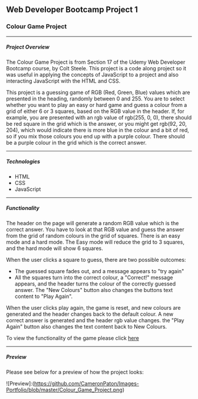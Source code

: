 ## Web Developer Bootcamp Project 1

### Colour Game Project

---

##### Project Overview

The Colour Game Project is from Section 17 of the Udemy Web Developer Bootcamp course, by Colt Steele. This project is a code along project so it was useful in applying the concepts of JavaScript to a project and also interacting JavaScript with the HTML and CSS. 

This project is a guessing game of RGB (Red, Green, Blue) values which are presented in the heading, randomly between 0 and 255. You are to select whether you want to play an easy or hard game and guess a colour from a grid of either 6 or 3 squares, based on the RGB value in the header. If, for example, you are presented with an rgb value of rgb(255, 0, 0), there should be red square in the grid which is the answer, or you might get rgb(92, 20, 204), which would indicate there is more blue in the colour and a bit of red, so if you mix those colours you end up with a purple colour. There should be a purple colour in the grid which is the correct answer. 

---

##### Technologies

* HTML
* CSS
* JavaScript

---

##### Functionality

The header on the page will generate a random RGB value which is the correct answer. You have to look at that RGB value and guess the answer from the grid of random colours in the grid of squares. There is an easy mode and a hard mode. The Easy mode will reduce the grid to 3 squares, and the hard mode will show 6 squares. 

When the user clicks a square to guess, there are two possible outcomes:

* The guessed square fades out, and a message appears to "try again"
* All the squares turn into the correct colour, a "Correct!" message appears, and the header turns the colour of the correctly guessed answer. The "New Colours" button also changes the buttons text content to "Play Again". 

When the user clicks play again, the game is reset, and new colours are generated and the header changes back to the default colour. A new correct answer is generated and the header rgb value changes. the "Play Again" button also changes the text content back to New Colours. 

To view the functionality of the game please click [here](https://z2np3.codesandbox.io/)

---

##### Preview

Please see below for a preview of how the project looks:

![Preview]:(https://github.com/CameronPaton/Images-Portfolio/blob/master/Colour_Game_Project.png)
